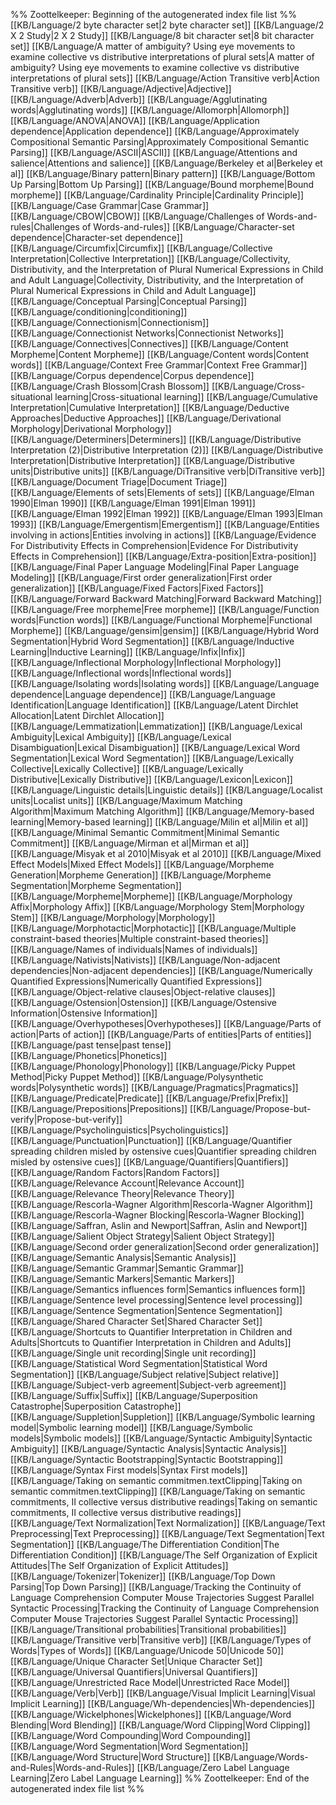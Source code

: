 %% Zoottelkeeper: Beginning of the autogenerated index file list  %%
 [[KB/Language/2 byte character set|2 byte character set]]
 [[KB/Language/2 X 2 Study|2 X 2 Study]]
 [[KB/Language/8 bit character set|8 bit character set]]
 [[KB/Language/A matter of ambiguity? Using eye movements to examine collective vs distributive interpretations of plural sets|A matter of ambiguity? Using eye movements to examine collective vs distributive interpretations of plural sets]]
 [[KB/Language/Action Transitive verb|Action Transitive verb]]
 [[KB/Language/Adjective|Adjective]]
 [[KB/Language/Adverb|Adverb]]
 [[KB/Language/Agglutinating words|Agglutinating words]]
 [[KB/Language/Allomorph|Allomorph]]
 [[KB/Language/ANOVA|ANOVA]]
 [[KB/Language/Application dependence|Application dependence]]
 [[KB/Language/Approximately Compositional Semantic Parsing|Approximately Compositional Semantic Parsing]]
 [[KB/Language/ASCII|ASCII]]
 [[KB/Language/Attentions and salience|Attentions and salience]]
 [[KB/Language/Berkeley et al|Berkeley et al]]
 [[KB/Language/Binary pattern|Binary pattern]]
 [[KB/Language/Bottom Up Parsing|Bottom Up Parsing]]
 [[KB/Language/Bound morpheme|Bound morpheme]]
 [[KB/Language/Cardinality Principle|Cardinality Principle]]
 [[KB/Language/Case Grammar|Case Grammar]]
 [[KB/Language/CBOW|CBOW]]
 [[KB/Language/Challenges of Words-and-rules|Challenges of Words-and-rules]]
 [[KB/Language/Character-set dependence|Character-set dependence]]
 [[KB/Language/Circumfix|Circumfix]]
 [[KB/Language/Collective Interpretation|Collective Interpretation]]
 [[KB/Language/Collectivity, Distributivity, and the Interpretation of Plural Numerical Expressions in Child and Adult Language|Collectivity, Distributivity, and the Interpretation of Plural Numerical Expressions in Child and Adult Language]]
 [[KB/Language/Conceptual Parsing|Conceptual Parsing]]
 [[KB/Language/conditioning|conditioning]]
 [[KB/Language/Connectionism|Connectionism]]
 [[KB/Language/Connectionist Networks|Connectionist Networks]]
 [[KB/Language/Connectives|Connectives]]
 [[KB/Language/Content Morpheme|Content Morpheme]]
 [[KB/Language/Content words|Content words]]
 [[KB/Language/Context Free Grammar|Context Free Grammar]]
 [[KB/Language/Corpus dependence|Corpus dependence]]
 [[KB/Language/Crash Blossom|Crash Blossom]]
 [[KB/Language/Cross-situational learning|Cross-situational learning]]
 [[KB/Language/Cumulative Interpretation|Cumulative Interpretation]]
 [[KB/Language/Deductive Approaches|Deductive Approaches]]
 [[KB/Language/Derivational Morphology|Derivational Morphology]]
 [[KB/Language/Determiners|Determiners]]
 [[KB/Language/Distributive Interpretation (2)|Distributive Interpretation (2)]]
 [[KB/Language/Distributive Interpretation|Distributive Interpretation]]
 [[KB/Language/Distributive units|Distributive units]]
 [[KB/Language/DiTransitive verb|DiTransitive verb]]
 [[KB/Language/Document Triage|Document Triage]]
 [[KB/Language/Elements of sets|Elements of sets]]
 [[KB/Language/Elman 1990|Elman 1990]]
 [[KB/Language/Elman 1991|Elman 1991]]
 [[KB/Language/Elman 1992|Elman 1992]]
 [[KB/Language/Elman 1993|Elman 1993]]
 [[KB/Language/Emergentism|Emergentism]]
 [[KB/Language/Entities involving in actions|Entities involving in actions]]
 [[KB/Language/Evidence For Distributivity Effects in Comprehension|Evidence For Distributivity Effects in Comprehension]]
 [[KB/Language/Extra-position|Extra-position]]
 [[KB/Language/Final Paper Language Modeling|Final Paper Language Modeling]]
 [[KB/Language/First order generalization|First order generalization]]
 [[KB/Language/Fixed Factors|Fixed Factors]]
 [[KB/Language/Forward Backward Matching|Forward Backward Matching]]
 [[KB/Language/Free morpheme|Free morpheme]]
 [[KB/Language/Function words|Function words]]
 [[KB/Language/Functional Morpheme|Functional Morpheme]]
 [[KB/Language/gensim|gensim]]
 [[KB/Language/Hybrid Word Segmentation|Hybrid Word Segmentation]]
 [[KB/Language/Inductive Learning|Inductive Learning]]
 [[KB/Language/Infix|Infix]]
 [[KB/Language/Inflectional Morphology|Inflectional Morphology]]
 [[KB/Language/Inflectional words|Inflectional words]]
 [[KB/Language/Isolating words|Isolating words]]
 [[KB/Language/Language dependence|Language dependence]]
 [[KB/Language/Language Identification|Language Identification]]
 [[KB/Language/Latent Dirchlet Allocation|Latent Dirchlet Allocation]]
 [[KB/Language/Lemmatization|Lemmatization]]
 [[KB/Language/Lexical Ambiguity|Lexical Ambiguity]]
 [[KB/Language/Lexical Disambiguation|Lexical Disambiguation]]
 [[KB/Language/Lexical Word Segmentation|Lexical Word Segmentation]]
 [[KB/Language/Lexically Collective|Lexically Collective]]
 [[KB/Language/Lexically Distributive|Lexically Distributive]]
 [[KB/Language/Lexicon|Lexicon]]
 [[KB/Language/Linguistic details|Linguistic details]]
 [[KB/Language/Localist units|Localist units]]
 [[KB/Language/Maximum Matching Algorithm|Maximum Matching Algorithm]]
 [[KB/Language/Memory-based learning|Memory-based learning]]
 [[KB/Language/Milin et al|Milin et al]]
 [[KB/Language/Minimal Semantic Commitment|Minimal Semantic Commitment]]
 [[KB/Language/Mirman et al|Mirman et al]]
 [[KB/Language/Misyak et al 2010|Misyak et al 2010]]
 [[KB/Language/Mixed Effect Models|Mixed Effect Models]]
 [[KB/Language/Morpheme Generation|Morpheme Generation]]
 [[KB/Language/Morpheme Segmentation|Morpheme Segmentation]]
 [[KB/Language/Morpheme|Morpheme]]
 [[KB/Language/Morphology Affix|Morphology Affix]]
 [[KB/Language/Morphology Stem|Morphology Stem]]
 [[KB/Language/Morphology|Morphology]]
 [[KB/Language/Morphotactic|Morphotactic]]
 [[KB/Language/Multiple constraint-based theories|Multiple constraint-based theories]]
 [[KB/Language/Names of individuals|Names of individuals]]
 [[KB/Language/Nativists|Nativists]]
 [[KB/Language/Non-adjacent dependencies|Non-adjacent dependencies]]
 [[KB/Language/Numerically Quantified Expressions|Numerically Quantified Expressions]]
 [[KB/Language/Object-relative clauses|Object-relative clauses]]
 [[KB/Language/Ostension|Ostension]]
 [[KB/Language/Ostensive Information|Ostensive Information]]
 [[KB/Language/Overhypotheses|Overhypotheses]]
 [[KB/Language/Parts of action|Parts of action]]
 [[KB/Language/Parts of entities|Parts of entities]]
 [[KB/Language/past tense|past tense]]
 [[KB/Language/Phonetics|Phonetics]]
 [[KB/Language/Phonology|Phonology]]
 [[KB/Language/Picky Puppet Method|Picky Puppet Method]]
 [[KB/Language/Polysynthetic words|Polysynthetic words]]
 [[KB/Language/Pragmatics|Pragmatics]]
 [[KB/Language/Predicate|Predicate]]
 [[KB/Language/Prefix|Prefix]]
 [[KB/Language/Prepositions|Prepositions]]
 [[KB/Language/Propose-but-verify|Propose-but-verify]]
 [[KB/Language/Psycholinguistics|Psycholinguistics]]
 [[KB/Language/Punctuation|Punctuation]]
 [[KB/Language/Quantifier spreading children misled by ostensive cues|Quantifier spreading children misled by ostensive cues]]
 [[KB/Language/Quantifiers|Quantifiers]]
 [[KB/Language/Random Factors|Random Factors]]
 [[KB/Language/Relevance Account|Relevance Account]]
 [[KB/Language/Relevance Theory|Relevance Theory]]
 [[KB/Language/Rescorla-Wagner Algorithm|Rescorla-Wagner Algorithm]]
 [[KB/Language/Rescorla-Wagner Blocking|Rescorla-Wagner Blocking]]
 [[KB/Language/Saffran, Aslin and Newport|Saffran, Aslin and Newport]]
 [[KB/Language/Salient Object Strategy|Salient Object Strategy]]
 [[KB/Language/Second order generalization|Second order generalization]]
 [[KB/Language/Semantic Analysis|Semantic Analysis]]
 [[KB/Language/Semantic Grammar|Semantic Grammar]]
 [[KB/Language/Semantic Markers|Semantic Markers]]
 [[KB/Language/Semantics influences form|Semantics influences form]]
 [[KB/Language/Sentence level processing|Sentence level processing]]
 [[KB/Language/Sentence Segmentation|Sentence Segmentation]]
 [[KB/Language/Shared Character Set|Shared Character Set]]
 [[KB/Language/Shortcuts to Quantifier Interpretation in Children and Adults|Shortcuts to Quantifier Interpretation in Children and Adults]]
 [[KB/Language/Single unit recording|Single unit recording]]
 [[KB/Language/Statistical Word Segmentation|Statistical Word Segmentation]]
 [[KB/Language/Subject relative|Subject relative]]
 [[KB/Language/Subject-verb agreement|Subject-verb agreement]]
 [[KB/Language/Suffix|Suffix]]
 [[KB/Language/Superposition Catastrophe|Superposition Catastrophe]]
 [[KB/Language/Suppletion|Suppletion]]
 [[KB/Language/Symbolic learning model|Symbolic learning model]]
 [[KB/Language/Symbolic models|Symbolic models]]
 [[KB/Language/Syntactic Ambiguity|Syntactic Ambiguity]]
 [[KB/Language/Syntactic Analysis|Syntactic Analysis]]
 [[KB/Language/Syntactic Bootstrapping|Syntactic Bootstrapping]]
 [[KB/Language/Syntax First models|Syntax First models]]
 [[KB/Language/Taking on semantic commitmen.textClipping|Taking on semantic commitmen.textClipping]]
 [[KB/Language/Taking on semantic commitments, II collective versus distributive readings|Taking on semantic commitments, II collective versus distributive readings]]
 [[KB/Language/Text Normalization|Text Normalization]]
 [[KB/Language/Text Preprocessing|Text Preprocessing]]
 [[KB/Language/Text Segmentation|Text Segmentation]]
 [[KB/Language/The Differentiation Condition|The Differentiation Condition]]
 [[KB/Language/The Self Organization of Explicit Attitudes|The Self Organization of Explicit Attitudes]]
 [[KB/Language/Tokenizer|Tokenizer]]
 [[KB/Language/Top Down Parsing|Top Down Parsing]]
 [[KB/Language/Tracking the Continuity of Language Comprehension Computer Mouse Trajectories Suggest Parallel Syntactic Processing|Tracking the Continuity of Language Comprehension Computer Mouse Trajectories Suggest Parallel Syntactic Processing]]
 [[KB/Language/Transitional probabilities|Transitional probabilities]]
 [[KB/Language/Transitive verb|Transitive verb]]
 [[KB/Language/Types of Words|Types of Words]]
 [[KB/Language/Unicode 50|Unicode 50]]
 [[KB/Language/Unique Character Set|Unique Character Set]]
 [[KB/Language/Universal Quantifiers|Universal Quantifiers]]
 [[KB/Language/Unrestricted Race Model|Unrestricted Race Model]]
 [[KB/Language/Verb|Verb]]
 [[KB/Language/Visual Implicit Learning|Visual Implicit Learning]]
 [[KB/Language/Wh-dependencies|Wh-dependencies]]
 [[KB/Language/Wickelphones|Wickelphones]]
 [[KB/Language/Word Blending|Word Blending]]
 [[KB/Language/Word Clipping|Word Clipping]]
 [[KB/Language/Word Compounding|Word Compounding]]
 [[KB/Language/Word Segmentation|Word Segmentation]]
 [[KB/Language/Word Structure|Word Structure]]
 [[KB/Language/Words-and-Rules|Words-and-Rules]]
 [[KB/Language/Zero Label Language Learning|Zero Label Language Learning]]
%% Zoottelkeeper: End of the autogenerated index file list  %%
